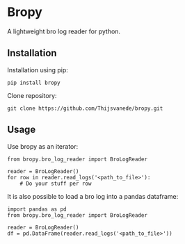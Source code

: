 # Bropy
A lightweight bro log reader for python.

## Installation
Installation using pip:
```
pip install bropy
```
Clone repository:
```
git clone https://github.com/Thijsvanede/bropy.git
```

## Usage
Use bropy as an iterator:
```
from bropy.bro_log_reader import BroLogReader

reader = BroLogReader()
for row in reader.read_logs('<path_to_file>'):
    # Do your stuff per row
```

It is also possible to load a bro log into a pandas dataframe:
```
import pandas as pd
from bropy.bro_log_reader import BroLogReader

reader = BroLogReader()
df = pd.DataFrame(reader.read_logs('<path_to_file>'))
```